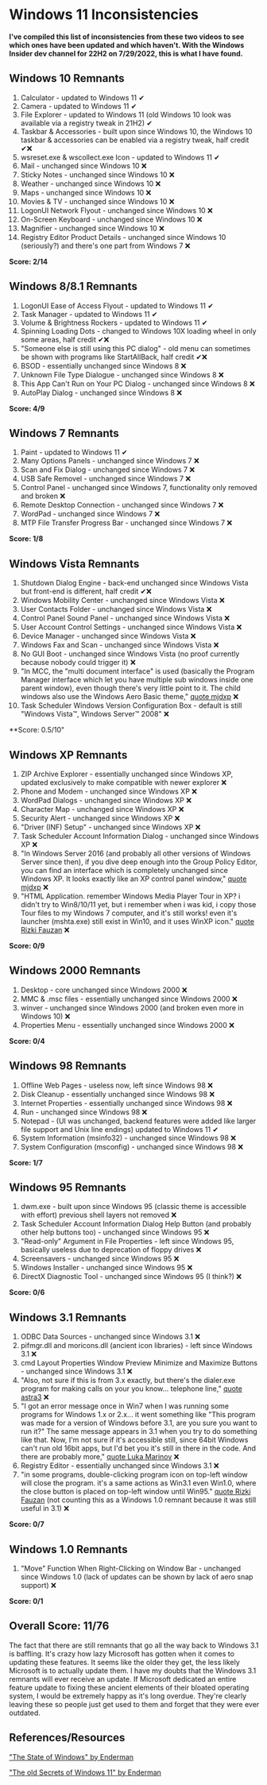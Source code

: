 # Windows 11 Inconsistencies
**I've compiled this list of inconsistencies from these two videos to see which ones have been updated and which haven't. With the Windows Insider dev channel for 22H2 on 7/29/2022, this is what I have found.**

## Windows 10 Remnants
1) Calculator - updated to Windows 11 ✔
2) Camera - updated to Windows 11 ✔
3) File Explorer - updated to Windows 11 (old Windows 10 look was available via a registry tweak in 21H2) ✔
4) Taskbar & Accessories - built upon since Windows 10, the Windows 10 taskbar & accessories can be enabled via a registry tweak, half credit ✔❌
5) wsreset.exe & wscollect.exe Icon - updated to Windows 11 ✔
6) Mail - unchanged since Windows 10 ❌
7) Sticky Notes - unchanged since Windows 10 ❌
8) Weather - unchanged since Windows 10 ❌
9) Maps - unchanged since Windows 10 ❌
10) Movies & TV - unchanged since Windows 10 ❌
11) LogonUI Network Flyout - unchanged since Windows 10 ❌
12) On-Screen Keyboard - unchanged since Windows 10 ❌
13) Magnifier - unchanged since Windows 10 ❌
14) Registry Editor Product Details - unchanged since Windows 10 (seriously?) and there's one part from Windows 7 ❌

**Score: 2/14**

## Windows 8/8.1 Remnants
1) LogonUI Ease of Access Flyout - updated to Windows 11 ✔
2) Task Manager - updated to Windows 11 ✔
3) Volume & Brightness Rockers - updated to Windows 11 ✔
4) Spinning Loading Dots - changed to Windows 10X loading wheel in only some areas, half credit ✔❌
5) "Someone else is still using this PC dialog" - old menu can sometimes be shown with programs like StartAllBack, half credit ✔❌
6) BSOD - essentially unchanged since Windows 8 ❌
7) Unknown File Type Dialogue - unchanged since Windows 8 ❌
8) This App Can't Run on Your PC Dialog - unchanged since Windows 8 ❌
9) AutoPlay Dialog - unchanged since Windows 8 ❌

**Score: 4/9**

## Windows 7 Remnants
1) Paint - updated to Windows 11 ✔
2) Many Options Panels - unchanged since Windows 7 ❌
3) Scan and Fix Dialog - unchanged since Windows 7 ❌
4) USB Safe Removel - unchanged since Windows 7 ❌
5) Control Panel - unchanged since Windows 7, functionality only removed and broken ❌
6) Remote Desktop Connection - unchanged since Windows 7 ❌
7) WordPad - unchanged since Windows 7 ❌
8) MTP File Transfer Progress Bar - unchanged since Windows 7 ❌

**Score: 1/8**

## Windows Vista Remnants
1) Shutdown Dialog Engine - back-end unchanged since Windows Vista but front-end is different, half credit ✔❌
2) Windows Mobility Center - unchanged since Windows Vista ❌
3) User Contacts Folder - unchanged since Windows Vista ❌
4) Control Panel Sound Panel - unchanged since Windows Vista ❌
5) User Account Control Settings - unchanged since Windows Vista ❌
6) Device Manager - unchanged since Windows Vista ❌
7) Windows Fax and Scan - unchanged since Windows Vista ❌
8) No GUI Boot - unchanged since Windows Vista (no proof currently because nobody could trigger it) ❌
9) "In MCC, the "multi document interface" is used (basically the Program Manager interface which let you have multiple sub windows inside one parent window), even though there's very little point to it. The child windows also use the Windows Aero Basic theme," [quote mjdxp](https://www.youtube.com/watch?v=2GBs1GapIvw&lc=Ugy8YsWgdN2k0wMzbrp4AaABAg) ❌
10) Task Scheduler Windows Version Configuration Box - default is still "Windows Vista™, Windows Server™ 2008" ❌

**Score: 0.5/10"

## Windows XP Remnants
1) ZIP Archive Explorer - essentially unchanged since Windows XP, updated exclusively to make compatible with newer explorer ❌
2) Phone and Modem - unchanged since Windows XP ❌
3) WordPad Dialogs - unchanged since Windows XP ❌
4) Character Map - unchanged since Windows XP ❌
5) Security Alert - unchanged since Windows XP ❌
6) "Driver (INF) Setup" - unchanged since Windows XP ❌
7) Task Scheduler Account Information Dialog - unchanged since Windows XP ❌
8) "In Windows Server 2016 (and probably all other versions of Windows Server since then), if you dive deep enough into the Group Policy Editor, you can find an interface which is completely unchanged since Windows XP. It looks exactly like an XP control panel window," [quote mjdxp](https://www.youtube.com/watch?v=2GBs1GapIvw&lc=UgzBnaayaFadNrxe7894AaABAg) ❌
9) "HTML Application. remember Windows Media Player Tour in XP? i didn't try to Win8/10/11 yet, but i remember when i was kid, i copy those Tour files to my Windows 7 computer, and it's still works! even it's launcher (mshta.exe) still exist in Win10, and it uses WinXP icon." [quote Rizki Fauzan](https://www.youtube.com/watch?v=2GBs1GapIvw&lc=UgzdN2YOtPOjjpkb1eR4AaABAg) ❌

**Score: 0/9**

## Windows 2000 Remnants
1) Desktop - core unchanged since Windows 2000 ❌
2) MMC & .msc files - essentially unchanged since Windows 2000 ❌
3) winver - unchanged since Windows 2000 (and broken even more in Windows 10) ❌
4) Properties Menu - essentially unchanged since Windows 2000 ❌

**Score: 0/4**

## Windows 98 Remnants
1) Offline Web Pages - useless now, left since Windows 98 ❌
2) Disk Cleanup - essentially unchanged since Windows 98 ❌
3) Internet Properties - essentially unchanged since Windows 98 ❌
4) Run - unchanged since Windows 98 ❌
5) Notepad - (UI was unchanged, backend features were added like larger file support and Unix line endings) updated to Windows 11 ✔
6) System Information (msinfo32) - unchanged since Windows 98 ❌
7) System Configuration (msconfig) - unchanged since Windows 98 ❌

**Score: 1/7**

## Windows 95 Remnants
1) dwm.exe - built upon since Windows 95 (classic theme is accessible with effort) previous shell layers not removed ❌
2) Task Scheduler Account Information Dialog Help Button (and probably other help buttons too) - unchanged since Windows 95 ❌
3) "Read-only" Argument in File Properties - left since Windows 95, basically useless due to deprecation of floppy drives ❌
4) Screensavers - unchanged since Windows 95 ❌
5) Windows Installer - unchanged since Windows 95 ❌
6) DirectX Diagnostic Tool - unchanged since Windows 95 (I think?) ❌

**Score: 0/6**

## Windows 3.1 Remnants
1) ODBC Data Sources - unchanged since Windows 3.1 ❌
2) pifmgr.dll and moricons.dll (ancient icon libraries) - left since Windows 3.1 ❌
3) cmd Layout Properties Window Preview Minimize and Maximize Buttons - unchanged since Windows 3.1 ❌
4) "Also, not sure if this is from 3.x exactly, but there's the dialer.exe program for making calls on your you know... telephone line," [quote astra3](https://www.youtube.com/watch?v=2GBs1GapIvw&lc=Ugy8YsWgdN2k0wMzbrp4AaABAg.9ape1HPKQJQ9aqHkEm9la9) ❌
5) "I got an error message once in Win7 when I was running some programs for Windows 1.x or 2.x... it went something like "This program was made for a version of Windows before 3.1, are you sure you want to run it?" The same message appears in 3.1 when you try to do something like that. Now, I'm not sure if it's accessible still, since 64bit Windows can't run old 16bit apps, but I'd bet you it's still in there in the code. And there are probably more," [quote Luka Marinov](https://www.youtube.com/watch?v=2GBs1GapIvw&lc=Ugy8YsWgdN2k0wMzbrp4AaABAg.9ape1HPKQJQ9arO2C_HrVA) ❌
6) Registry Editor - essentially unchanged since Windows 3.1 ❌
7) "in some programs, double-clicking program icon on top-left window will close the program. it's a same actions as Win3.1 even Win1.0, where the close button is placed on top-left window until Win95." [quote Rizki Fauzan](https://www.youtube.com/watch?v=2GBs1GapIvw&lc=UgzdN2YOtPOjjpkb1eR4AaABAg) (not counting this as a Windows 1.0 remnant because it was still useful in 3.1) ❌

**Score: 0/7**

## Windows 1.0 Remnants
1) "Move" Function When Right-Clicking on Window Bar - unchanged since Windows 1.0 (lack of updates can be shown by lack of aero snap support) ❌

**Score: 0/1**

## Overall Score: 11/76
The fact that there are still remnants that go all the way back to Windows 3.1 is baffling. It's crazy how lazy Microsoft has gotten when it comes to updating these features. It seems like the older they get, the less likely Microsoft is to actually update them. I have my doubts that the Windows 3.1 remnants will ever receive an update. If Microsoft dedicated an entire feature update to fixing these ancient elements of their bloated operating system, I would be extremely happy as it's long overdue. They're clearly leaving these so people just get used to them and forget that they were ever outdated.

## References/Resources
["The State of Windows" by Enderman](https://www.youtube.com/watch?v=dePr2PPT898)

["The old Secrets of Windows 11" by Enderman](https://www.youtube.com/watch?v=2GBs1GapIvw)
